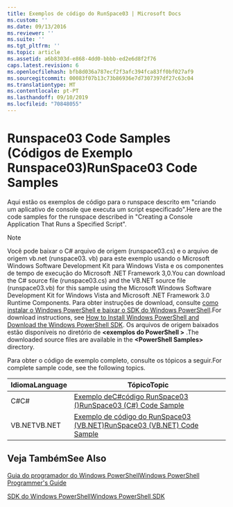 ```yaml
---
title: Exemplos de código do RunSpace03 | Microsoft Docs
ms.custom: ''
ms.date: 09/13/2016
ms.reviewer: ''
ms.suite: ''
ms.tgt_pltfrm: ''
ms.topic: article
ms.assetid: a6b8303d-e868-4dd0-bbbb-ed2e6d8f2f76
caps.latest.revision: 6
ms.openlocfilehash: bfb8d036a787ecf2f3afc394fca83ff0bf027af9
ms.sourcegitcommit: 00083f07b13c73b86936e7d7307397df27c63c04
ms.translationtype: MT
ms.contentlocale: pt-PT
ms.lasthandoff: 09/10/2019
ms.locfileid: "70848055"
---
```

# <a name="runspace03-code-samples"></a><span data-ttu-id="cd62d-102">Runspace03 Code Samples (Códigos de Exemplo Runspace03)</span><span class="sxs-lookup"><span data-stu-id="cd62d-102">RunSpace03 Code Samples</span></span>

<span data-ttu-id="cd62d-103">Aqui estão os exemplos de código para o runspace descrito em "criando um aplicativo de console que executa um script especificado".</span><span class="sxs-lookup"><span data-stu-id="cd62d-103">Here are the code samples for the runspace described in "Creating a Console Application That Runs a Specified Script".</span></span>

> [!NOTE]
> <span data-ttu-id="cd62d-104">Você pode baixar o C# arquivo de origem (runspace03.cs) e o arquivo de origem vb.net (runspace03. vb) para este exemplo usando o Microsoft Windows Software Development Kit para Windows Vista e os componentes de tempo de execução do Microsoft .NET Framework 3,0.</span><span class="sxs-lookup"><span data-stu-id="cd62d-104">You can download the C# source file (runspace03.cs) and the VB.NET source file (runspace03.vb) for this sample using the Microsoft Windows Software Development Kit for Windows Vista and Microsoft .NET Framework 3.0 Runtime Components.</span></span> <span data-ttu-id="cd62d-105">Para obter instruções de download, consulte [como instalar o Windows PowerShell e baixar o SDK do Windows PowerShell](/powershell/developer/installing-the-windows-powershell-sdk).</span><span class="sxs-lookup"><span data-stu-id="cd62d-105">For download instructions, see [How to Install Windows PowerShell and Download the Windows PowerShell SDK](/powershell/developer/installing-the-windows-powershell-sdk).</span></span>
> <span data-ttu-id="cd62d-106">Os arquivos de origem baixados estão disponíveis no diretório de  **\<exemplos do PowerShell >** .</span><span class="sxs-lookup"><span data-stu-id="cd62d-106">The downloaded source files are available in the **\<PowerShell Samples>** directory.</span></span>

<span data-ttu-id="cd62d-107">Para obter o código de exemplo completo, consulte os tópicos a seguir.</span><span class="sxs-lookup"><span data-stu-id="cd62d-107">For complete sample code, see the following topics.</span></span>

| <span data-ttu-id="cd62d-108">Idioma</span><span class="sxs-lookup"><span data-stu-id="cd62d-108">Language</span></span> |                                 <span data-ttu-id="cd62d-109">Tópico</span><span class="sxs-lookup"><span data-stu-id="cd62d-109">Topic</span></span>                                 |
| -------- | --------------------------------------------------------------------- |
| <span data-ttu-id="cd62d-110">C#</span><span class="sxs-lookup"><span data-stu-id="cd62d-110">C#</span></span>       | [<span data-ttu-id="cd62d-111">Exemplo deC#código RunSpace03 ()</span><span class="sxs-lookup"><span data-stu-id="cd62d-111">RunSpace03 (C#) Code Sample</span></span>](./runspace03-csharp-code-sample.md)     |
| <span data-ttu-id="cd62d-112">VB.NET</span><span class="sxs-lookup"><span data-stu-id="cd62d-112">VB.NET</span></span>   | [<span data-ttu-id="cd62d-113">Exemplo de código do RunSpace03 (VB.NET)</span><span class="sxs-lookup"><span data-stu-id="cd62d-113">RunSpace03 (VB.NET) Code Sample</span></span>](./runspace03-vb-net-code-sample.md) |

## <a name="see-also"></a><span data-ttu-id="cd62d-114">Veja Também</span><span class="sxs-lookup"><span data-stu-id="cd62d-114">See Also</span></span>

[<span data-ttu-id="cd62d-115">Guia do programador do Windows PowerShell</span><span class="sxs-lookup"><span data-stu-id="cd62d-115">Windows PowerShell Programmer's Guide</span></span>](./windows-powershell-programmer-s-guide.md)

[<span data-ttu-id="cd62d-116">SDK do Windows PowerShell</span><span class="sxs-lookup"><span data-stu-id="cd62d-116">Windows PowerShell SDK</span></span>](../windows-powershell-reference.md)